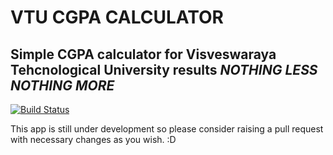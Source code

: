 # VTU CGPA CALCULATOR
## Simple CGPA calculator for Visveswaraya Tehcnological University results _NOTHING LESS NOTHING MORE_


[![Build Status](https://travis-ci.org/joemccann/dillinger.svg?branch=master)](https://travis-ci.org/joemccann/dillinger)

This app is still under development so please consider raising a pull request with necessary changes as you wish. :D
